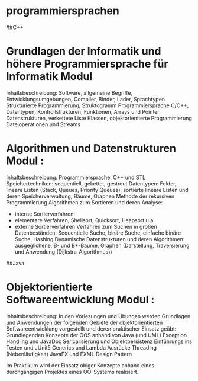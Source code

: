 # programmiersprachen

##C++
# Grundlagen der Informatik und höhere Programmiersprache für Informatik Modul 
Inhaltsbeschreibung:
Software, allgemeine Begriffe, Entwicklungsumgebungen, Compiler, Binder, Lader, Sprachtypen
Strukturierte Programmierung, Struktogramm
Programmiersprache C/C++, Datentypen, Kontrollstrukturen, Funktionen, Arrays und Pointer
Datenstrukturen, verkettete Liste
Klassen, objektorientierte Programmierung
Dateioperationen und Streams
# Algorithmen und Datenstrukturen Modul : 
Inhaltsbeschreibung:
Programmiersprache: C++ und STL
Speichertechniken: sequentiell, gekettet, gestreut
Datentypen: Felder, lineare Listen (Stack, Queues, Priority Queues), sortierte lineare Listen und deren Speicherverwaltung, Bäume, Graphen
Methode der rekursiven Programmierung
Algorithmen zum Sortieren und deren Analyse:
- interne Sortierverfahren:
- elementare Verfahren, Shellsort, Quicksort, Heapsort u.a.
- externe Sortierverfahren
Verfahren zum Suchen in großen Datenbeständen: Sequentielle Suche, binäre Suche, einfache binäre Suche, Hashing
Dynamische Datenstrukturen und deren Algorithmen: ausgeglichene, B- und B*-Bäume, Graphen (Darstellung, Traversierung und Anwendung (Dijkstra-Algorithmus))

##Java
# Objektorientierte Softwareentwicklung Modul : 
Inhaltsbeschreibung:
In den Vorlesungen und Übungen werden Grundlagen und Anwendungen der folgenden Gebiete der objektorientierten Softwareentwicklung vorgestellt und deren praktischer Einsatz geübt:
Grundlegenden Konzepte der OOS anhand von Java (und UML)
Exception Handling und JavaDoc
Sericalisierung und Objektpersistenz
Einführungs ins Testen und JUnit5
Generics und Lambda Ausrücke
Threading (Nebenläufigkeit)
JavaFX und FXML
Design Pattern

Im Praktikum wird der Einsatz obiger Konzepte anhand eines durchgängigen Projektes eines OO-Systems realisiert.

